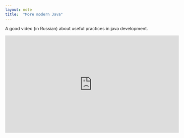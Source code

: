 ```yaml
---
layout: note
title:  "More modern Java"
---
```


A good video (in Russian) about useful practices in java development.

<iframe width="560" height="315" src="https://www.youtube.com/embed/G6LJkWwZGuc" frameborder="0" allowfullscreen></iframe>
